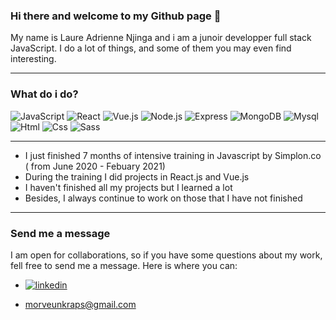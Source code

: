 ### Hi there and welcome to my Github page 👋


My name is Laure Adrienne Njinga and i am a junoir developper full stack JavaScript. I do a lot of things, and some of them you may even find interesting.

---

### What do i do?

<p>
<img alt="JavaScript" src="https://img.shields.io/badge/javascript-F7DF1E?logo=javascript&logoColor=black&style=flat"/>
<img alt="React" src="https://img.shields.io/badge/react-61DAFB?logo=react&logoColor=white&style=flat"/>
<img alt="Vue.js" src="https://img.shields.io/badge/vue-4FC08D?logo=vue.js&logoColor=white&style=flat"/>
<img alt="Node.js" src="https://img.shields.io/badge/node-339933?logo=node.js&logoColor=white&style=flat"/>
<img alt="Express" src="https://img.shields.io/badge/express.js-lightgrey?logo=express.js&logoColor=white&style=flat"/>
<img alt="MongoDB" src="https://img.shields.io/badge/MongoDB-47A248?logo=mongodb&logoColor=white&style=flat"/>
<img alt="Mysql" src="https://img.shields.io/badge/Mysql-4479A1?logo=mysql&logoColor=white&style=flat"/>
<img alt="Html" src="https://img.shields.io/badge/html-E34F26?logo=html5&logoColor=white&style=flat"/>
<img alt="Css" src="https://img.shields.io/badge/css-1572B6?logo=css3&logoColor=white&style=flat"/>
<img alt="Sass" src="https://img.shields.io/badge/sass-CC6699?logo=sass&logoColor=white&style=flat"/>
</p>

---

- I just finished 7 months of intensive training in Javascript by Simplon.co ( from June 2020 - Febuary 2021)
- During the training I did projects in React.js and Vue.js
- I haven't finished all my projects but I learned a lot
- Besides, I always continue to work on those that I have not finished

---

### Send me a message 

I am open for collaborations, so if you have some questions about my work, fell free to send me a message. Here is where you can:

*  <a href="https://linkedin.com/in/laure-adrienne-njinga">
    <img alt="linkedin" src="https://img.shields.io/badge/linkedin-blue?logo=linkedin"/>
  </a>
 
* morveunkraps@gmail.com


